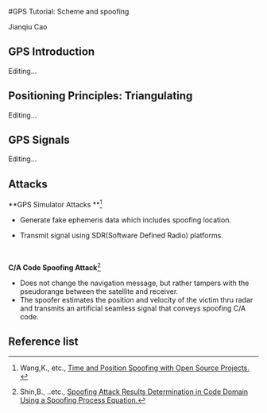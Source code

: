 #GPS Tutorial: Scheme and spoofing

Jianqiu Cao

## GPS Introduction

Editing...

## Positioning Principles: Triangulating

Editing...

## GPS Signals

Editing...

## Attacks

**GPS Simulator Attacks **[^1]

* Generate fake ephemeris data which includes spoofing location.

* Transmit signal using SDR(Software Defined Radio) platforms.

  ​


**C/A Code Spoofing Attack**[^2]

* Does not change the navigation message, but rather tampers with the pseudorange between the satellite and receiver. 
* The spoofer estimates the position and velocity of the victim thru radar and transmits an artificial seamless signal that conveys spoofing C/A code.




## Reference list

[^1]: Wang,K., etc., [Time and Position Spoofing with Open Source Projects. ](https://docs.google.com/a/hawaii.edu/viewer?a=v&pid=sites&srcid=aGF3YWlpLmVkdXx1aC11YXMtcHJvamVjdHN8Z3g6MjcxM2JkMjllYzA1NzM2)
[^2]: Shin,B., ..etc., [Spoofing Attack Results Determination in Code Domain Using a Spoofing Process Equation.](https://docs.google.com/a/hawaii.edu/viewer?a=v&pid=sites&srcid=aGF3YWlpLmVkdXx1aC11YXMtcHJvamVjdHN8Z3g6N2FjNzY5MzhmZDgxOWU3)